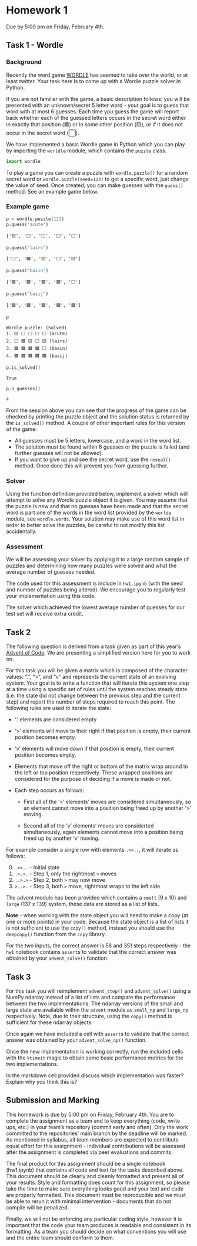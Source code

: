 # Homework 1

Due by 5:00 pm on Friday, February 4th.

## Task 1 - Wordle

### Background

Recently the word game [WORDLE](https://www.powerlanguage.co.uk/wordle/)
has seemed to take over the world, or at least twitter. Your task here
is to come up with a Wordle puzzle solver in Python.

If you are not familiar with the game, a basic description follows: you
will be presented with an unknown/secret 5 letter word - your goal is to
guess that word with at most 6 guesses. Each time you guess the game
will report back whether each of the guessed letters occurs in the
secret word either in exactly that position (🟩) or in some other
position (🟨), or if it does not occur in the secret word (⬜).

We have implemented a basic Wordle game in Python which you can play by
importing the `worldle` module, which contains the `puzzle` class.

<div class="cell" execution_count="1">

``` python
import wordle
```

</div>

To play a game you can create a puzzle with `wordle.puzzle()` for a
random secret word or `wordle.puzzle(seed=123)` to get a specific word,
just change the value of seed. Once created, you can make guesses with
the `guess()` method. See an example game below.

### Example game

<div class="cell" execution_count="2">

``` python
p = wordle.puzzle(123)
p.guess("acute")
```

<div class="cell-output-display" execution_count="10">

    ['🟨', '⬜', '⬜', '⬜', '⬜']

</div>

</div>

<div class="cell" execution_count="3">

``` python
p.guess("lairs")
```

<div class="cell-output-display" execution_count="11">

    ['⬜', '🟩', '🟨', '⬜', '🟨']

</div>

</div>

<div class="cell" execution_count="4">

``` python
p.guess("basin")
```

<div class="cell-output-display" execution_count="12">

    ['🟩', '🟩', '🟩', '🟩', '⬜']

</div>

</div>

<div class="cell" execution_count="5">

``` python
p.guess("basij")
```

<div class="cell-output-display" execution_count="13">

    ['🟩', '🟩', '🟩', '🟩', '🟩']

</div>

</div>

<div class="cell" execution_count="6">

``` python
p
```

<div class="cell-output-display" execution_count="14">

    Wordle puzzle: (Solved)
    1. 🟨 ⬜ ⬜ ⬜ ⬜ (acute)
    2. ⬜ 🟩 🟨 ⬜ 🟨 (lairs)
    3. 🟩 🟩 🟩 🟩 ⬜ (basin)
    4. 🟩 🟩 🟩 🟩 🟩 (basij)

</div>

</div>

<div class="cell" execution_count="7">

``` python
p.is_solved()
```

<div class="cell-output-display" execution_count="15">

    True

</div>

</div>

<div class="cell" execution_count="8">

``` python
p.n_guesses()
```

<div class="cell-output-display" execution_count="16">

    4

</div>

</div>

From the session above you can see that the progress of the game can be
checked by printing the puzzle object and the solution status is
returned by the `is_solved()` method. A couple of other important rules
for this version of the game:

-   All guesses must be 5 letters, lowercase, and a word in the word
    list.
-   The solution must be found within 6 guesses or the puzzle is failed
    (and further guesses will not be allowed).
-   If you want to give up and see the secret word, use the `reveal()`
    method. Once done this will prevent you from guessing further.

### Solver

Using the function definition provided below, implement a solver which
will attempt to solve any Wordle puzzle object it is given. You may
assume that the puzzle is new and that no guesses have been made and
that the secret word is part one of the words in the word list provided
by the `worlde` module, see `wordle.words`. Your solution may make use
of this word list in order to better solve the puzzles, be careful to
not modify this list accidentally.

### Assessment

We will be assessing your solver by applying it to a large random sample
of puzzles and determining how many puzzles were solved and what the
average number of guesses needed.

The code used for this assessment is include in `hw1.ipynb` (with the
seed and number of puzzles being altered). We encourage you to regularly
test your implementation using this code.

The solver which achieved the lowest average number of guesses for our
test set will receive extra credit.

## Task 2

The following question is derived from a task given as part of this
year’s [Advent of Code](https://adventofcode.com/2021). We are
presenting a simplified version here for you to work on.

For this task you will be given a matrix which is composed of the
character values: “.”, “\>”, and “v” and represents the current state of
an evolving system. Your goal is to write a function that will iterate
this system one step at a time using a specific set of rules until the
system reaches steady state (i.e. the state did not change between the
previous step and the current step) and report the number of steps
required to reach this point. The following rules are used to iterate
the state:

-   ‘.’ elements are considered empty

-   ‘\>’ elements will move to their right if that position is empty,
    their current position becomes empty.

-   ‘v’ elements will move down if that position is empty, their current
    position becomes empty.

-   Elements that move off the right or bottom of the matrix wrap around
    to the left or top position respectively. These wrapped positions
    are considered for the purpose of deciding if a move is made or not.

-   Each step occurs as follows:

    -   First all of the ‘\>’ elements’ moves are considered
        simultaneously, so an element cannot move into a position being
        freed up by another ‘\>’ moving.

    -   Second all of the ‘v’ elements’ moves are considerted
        simultaneously, again elements cannot move into a position being
        freed up by another ‘v’ moving.

For example consider a single row with elements `.>>..`, it will iterate
as follows:

0.  `.>>..` - Initial state
1.  `.>.>.` - Step 1, only the rightmost `>` moves
2.  `..>.>` - Step 2, both `>` may now move
3.  `>..>.` - Step 3, both `>` move, rightmost wraps to the left side

The advent module has been provided which contains a `small` (9 x 10)
and `large` (137 x 139) system, these data are stored as a list of
lists.

**Note** - when working with the state object you will need to make a
copy (at one or more points) in your code. Because the state object is a
list of lists it is not sufficient to use the `copy()` method, instead
you should use the `deepcopy()` function from the `copy` library.

For the two inputs, the correct answer is 58 and 351 steps
respectively - the `hw1` notebook contains `assert`s to validate that
the correct answer was obtained by your `advent_solve()` function.

## Task 3

For this task you will reimplement `advent_step()` and `advent_solve()`
using a NumPy ndarray instead of a list of lists and compare the
performance between the two implementations. The ndarray versions of the
small and large state are available within the `advent` module as
`small_np` and `large_np` respectively. Note, due to their structure,
using the `copy()` method is sufficient for these ndarray objects.

Once again we have included a cell with `assert`s to validate that the
correct answer was obtained by your `advent_solve_np()` function.

Once the new implementation is working correctly, run the included cells
with the `%timeit` magic to obtain some basic performance metrics for
the two implementations.

In the markdown cell provided discuss which implementation was faster?
Explain why you think this is?

## Submission and Marking

This homework is due by 5:00 pm on Friday, February 4th. You are to
complete the assignment as a team and to keep everything (code, write
ups, etc.) in your team’s repository (commit early and often). Only the
work committed to the repositories’ main branch by the deadline will be
marked. As mentioned in syllabus, all team members are expected to
contribute equal effort for this assignment - individual contributions
will be assessed after the assignment is completed via peer evaluations
and commits.

The final product for this assignment should be a single notebook
(hw1.ipynb) that contains all code and text for the tasks described
above. This document should be clearly and cleanly formatted and present
all of your results. Style and formatting does count for this
assignment, so please take the time to make sure everything looks good
and your text and code are properly formatted. This document must be
reproducible and we must be able to rerun it with minimal intervention -
documents that do not compile will be penalized.

Finally, we will not be enforcing any particular coding style, however
it is important that the code your team produces is readable and
consistent in its formatting. As a team you should decide on what
conventions you will use and the entire team should conform to them.

